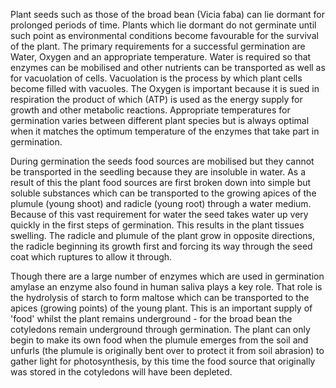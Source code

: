 Plant seeds such as those of the broad bean (Vicia faba) can lie dormant for prolonged periods of time. Plants which lie dormant do not germinate until such point as environmental conditions become favourable for the survival of the plant. The primary requirements for a successful germination are Water, Oxygen and an appropriate temperature. Water is required so that enzymes can be mobilised and other nutrients can be transported as well as for vacuolation of cells. Vacuolation is the process by which plant cells become filled with vacuoles. The Oxygen is important because it is sued in respiration the product of which (ATP) is used as the energy supply for growth and other metabolic reactions. Appropriate temperatures for germination varies between different plant species but is always optimal when it matches the optimum temperature of the enzymes that take part in germination.

During germination the seeds food sources are mobilised but they cannot be transported in the seedling because they are insoluble in water. As a result of this the plant food sources are first broken down into simple but soluble substances which can be transported to the growing apices of the plumule (young shoot) and radicle (young root) through a water medium. Because of this vast requirement for water the seed takes water up very quickly in the first steps of germination. This results in the plant tissues swelling. The radicle and plumule of the plant grow in opposite directions, the radicle beginning its growth first and forcing its way through the seed coat which ruptures to allow it through.

Though there are a large number of enzymes which are used in germination amylase an enzyme also found in human saliva plays a key role. That role is the hydrolysis of starch to form maltose which can be transported to the apices (growing points) of the young plant. This is an important supply of 'food' whilst the plant remains underground - for the broad bean the cotyledons remain underground through germination. The plant can only begin to make its own food when the plumule emerges from the soil and unfurls (the plumule is originally bent over to protect it from soil abrasion) to gather light for photosynthesis, by this time the food source that originally was stored in the cotyledons will have been depleted.
